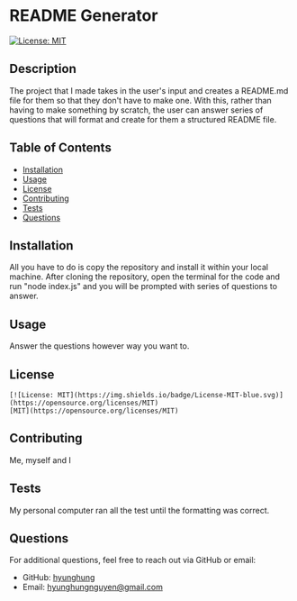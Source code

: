 # README Generator 

  [![License: MIT](https://img.shields.io/badge/License-MIT-blue.svg)](https://opensource.org/licenses/MIT)
  
  ## Description
  The project that I made takes in the user's input and creates a README.md file for them so that they don't have to make one. With this, rather than having to make something by scratch, the user can answer series of questions that will format and create for them a structured README file.
  
  ## Table of Contents
  - [Installation](#installation)
  - [Usage](#usage)
  - [License](#license)
  - [Contributing](#contributing)
  - [Tests](#tests)
  - [Questions](#questions)
  
  ## Installation
  All you have to do is copy the repository and install it within your local machine. After cloning the repository, open the terminal for the code and run "node index.js" and you will be prompted with series of questions to answer. 
  
  ## Usage
  Answer the questions however way you want to. 
  
  ## License
    [![License: MIT](https://img.shields.io/badge/License-MIT-blue.svg)](https://opensource.org/licenses/MIT)
    [MIT](https://opensource.org/licenses/MIT)
    
  
  ## Contributing
  Me, myself and I 
  
  ## Tests
  My personal computer ran all the test until the formatting was correct. 
  
  ## Questions
  For additional questions, feel free to reach out via GitHub or email:
  - GitHub: [hyunghung](https://github.com/hyunghung)
  - Email: hyunghungnguyen@gmail.com 
  
